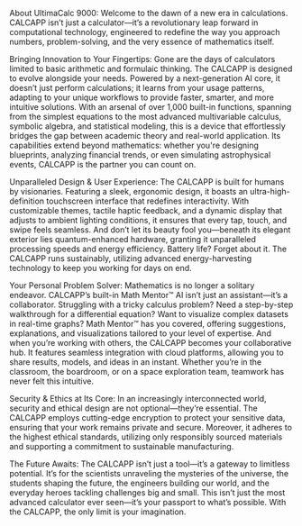 About UltimaCalc 9000:
Welcome to the dawn of a new era in calculations. CALCAPP isn’t just a calculator—it’s a revolutionary leap forward in computational technology, engineered to redefine the way you approach numbers, problem-solving, and the very essence of mathematics itself.


Bringing Innovation to Your Fingertips:
Gone are the days of calculators limited to basic arithmetic and formulaic thinking. The CALCAPP is designed to evolve alongside your needs. Powered by a next-generation AI core, it doesn’t just perform calculations; it learns from your usage patterns, adapting to your unique workflows to provide faster, smarter, and more intuitive solutions.
With an arsenal of over 1,000 built-in functions, spanning from the simplest equations to the most advanced multivariable calculus, symbolic algebra, and statistical modeling, this is a device that effortlessly bridges the gap between academic theory and real-world application. Its capabilities extend beyond mathematics: whether you're designing blueprints, analyzing financial trends, or even simulating astrophysical events, CALCAPP is the partner you can count on.


Unparalleled Design & User Experience:
The CALCAPP is built for humans by visionaries. Featuring a sleek, ergonomic design, it boasts an ultra-high-definition touchscreen interface that redefines interactivity. With customizable themes, tactile haptic feedback, and a dynamic display that adjusts to ambient lighting conditions, it ensures that every tap, touch, and swipe feels seamless.
And don’t let its beauty fool you—beneath its elegant exterior lies quantum-enhanced hardware, granting it unparalleled processing speeds and energy efficiency. Battery life? Forget about it. The CALCAPP runs sustainably, utilizing advanced energy-harvesting technology to keep you working for days on end.


Your Personal Problem Solver:
Mathematics is no longer a solitary endeavor. CALCAPP’s built-in Math Mentor™ AI isn’t just an assistant—it’s a collaborator. Struggling with a tricky calculus problem? Need a step-by-step walkthrough for a differential equation? Want to visualize complex datasets in real-time graphs? Math Mentor™ has you covered, offering suggestions, explanations, and visualizations tailored to your level of expertise.
And when you’re working with others, the CALCAPP becomes your collaborative hub. It features seamless integration with cloud platforms, allowing you to share results, models, and ideas in an instant. Whether you’re in the classroom, the boardroom, or on a space exploration team, teamwork has never felt this intuitive.


Security & Ethics at Its Core:
In an increasingly interconnected world, security and ethical design are not optional—they’re essential. The CALCAPP employs cutting-edge encryption to protect your sensitive data, ensuring that your work remains private and secure. Moreover, it adheres to the highest ethical standards, utilizing only responsibly sourced materials and supporting a commitment to sustainable manufacturing.


The Future Awaits:
The CALCAPP isn’t just a tool—it’s a gateway to limitless potential. It’s for the scientists unraveling the mysteries of the universe, the students shaping the future, the engineers building our world, and the everyday heroes tackling challenges big and small.
This isn’t just the most advanced calculator ever seen—it’s your passport to what’s possible. With the CALCAPP, the only limit is your imagination.



















